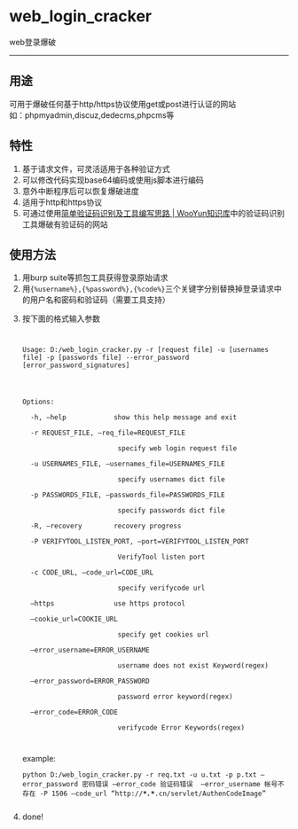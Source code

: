 <h1 id="weblogincracker">web_login_cracker</h1>

<p>web登录爆破</p>

<hr>



<h2 id="用途">用途</h2>

<p>可用于爆破任何基于http/https协议使用get或post进行认证的网站 <br>
如：phpmyadmin,discuz,dedecms,phpcms等</p>

<h2 id="特性">特性</h2>

<ol>
<li>基于请求文件，可灵活适用于各种验证方式</li>
<li>可以修改代码实现base64编码或使用js脚本进行编码</li>
<li>意外中断程序后可以恢复爆破进度</li>
<li>适用于http和https协议</li>
<li>可通过使用<a href="http://drops.wooyun.org/tips/13043">简单验证码识别及工具编写思路 | WooYun知识库</a>中的验证码识别工具爆破有验证码的网站</li>
</ol>

<h2 id="使用方法">使用方法</h2>

<ol>
<li>用burp suite等抓包工具获得登录原始请求</li>
<li>用<code>{%username%},{%password%},{%code%}</code>三个关键字分别替换掉登录请求中的用户名和密码和验证码（需要工具支持）</li>
<li><p>按下面的格式输入参数</p>
<pre><code>
<p>Usage: D:/web_login_cracker.py -r [request file] -u [usernames file] -p [passwords file] --error_password [error_password_signatures]</p>

<p>Options: <br>
  -h, –help            show this help message and exit <br>
  -r REQUEST_FILE, –req_file=REQUEST_FILE <br>
                        specify web login request file <br>
  -u USERNAMES_FILE, –usernames_file=USERNAMES_FILE <br>
                        specify usernames dict file <br>
  -p PASSWORDS_FILE, –passwords_file=PASSWORDS_FILE <br>
                        specify passwords dict file <br>
  -R, –recovery        recovery progress <br>
  -P VERIFYTOOL_LISTEN_PORT, –port=VERIFYTOOL_LISTEN_PORT <br>
                        VerifyTool listen port <br>
  -c CODE_URL, –code_url=CODE_URL <br>
                        specify verifycode url <br>
  –https               use https protocol <br>
  –cookie_url=COOKIE_URL <br>
                        specify get cookies url <br>
  –error_username=ERROR_USERNAME <br>
                        username does not exist Keyword(regex) <br>
  –error_password=ERROR_PASSWORD <br>
                        password error keyword(regex) <br>
  –error_code=ERROR_CODE <br>
                        verifycode Error Keywords(regex)</p>
</code></pre>
<p>example: <br>
<pre><code>python D:/web_login_cracker.py -r req.txt -u u.txt -p p.txt –error_password 密码错误 –error_code 验证码错误  –error_username 帐号不存在 -P 1506 –code_url “http://<strong><em>*.*</em></strong>.cn/servlet/AuthenCodeImage”</p></code></pre>
</li>
<li>done!</li>
</ol>
